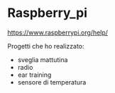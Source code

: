 # Raspberry_pi

https://www.raspberrypi.org/help/

Progetti che ho realizzato:

* sveglia mattutina
* radio
* ear training
* sensore di temperatura

